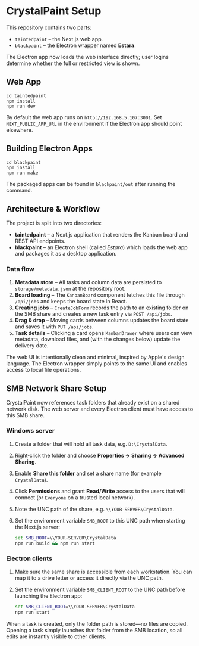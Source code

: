 # CrystalPaint Setup

This repository contains two parts:

- `taintedpaint` – the Next.js web app.
- `blackpaint` – the Electron wrapper named **Estara**.

The Electron app now loads the web interface directly; user logins determine
whether the full or restricted view is shown.

## Web App

```
cd taintedpaint
npm install
npm run dev
```

By default the web app runs on `http://192.168.5.107:3001`. Set `NEXT_PUBLIC_APP_URL` in the environment if the Electron app should point elsewhere.

## Building Electron Apps

```
cd blackpaint
npm install
npm run make
```

The packaged apps can be found in `blackpaint/out` after running the command.

## Architecture & Workflow

The project is split into two directories:

- **taintedpaint** – a Next.js application that renders the Kanban board and REST
  API endpoints.
- **blackpaint** – an Electron shell (called *Estara*) which loads the web app
  and packages it as a desktop application.

### Data flow

1. **Metadata store** – All tasks and column data are persisted to
   `storage/metadata.json` at the repository root.
2. **Board loading** – The `KanbanBoard` component fetches this file through
   `/api/jobs` and keeps the board state in React.
3. **Creating jobs** – `CreateJobForm` records the path to an existing folder on
   the SMB share and creates a new task entry via `POST /api/jobs`.
4. **Drag & drop** – Moving cards between columns updates the board state and
   saves it with `PUT /api/jobs`.
5. **Task details** – Clicking a card opens `KanbanDrawer` where users can view
   metadata, download files, and (with the changes below) update the delivery
   date.

The web UI is intentionally clean and minimal, inspired by Apple's design
language. The Electron wrapper simply points to the same UI and enables access
to local file operations.

## SMB Network Share Setup

CrystalPaint now references task folders that already exist on a shared network
disk. The web server and every Electron client must have access to this SMB
share.

### Windows server

1. Create a folder that will hold all task data, e.g. `D:\CrystalData`.
2. Right‑click the folder and choose **Properties → Sharing → Advanced Sharing**.
3. Enable **Share this folder** and set a share name (for example `CrystalData`).
4. Click **Permissions** and grant **Read/Write** access to the users that will
   connect (or `Everyone` on a trusted local network).
5. Note the UNC path of the share, e.g. `\\YOUR-SERVER\CrystalData`.
6. Set the environment variable `SMB_ROOT` to this UNC path when starting the
   Next.js server:

   ```cmd
   set SMB_ROOT=\\YOUR-SERVER\CrystalData
   npm run build && npm run start
   ```

### Electron clients

1. Make sure the same share is accessible from each workstation. You can map it
   to a drive letter or access it directly via the UNC path.
2. Set the environment variable `SMB_CLIENT_ROOT` to the UNC path before
   launching the Electron app:

   ```cmd
   set SMB_CLIENT_ROOT=\\YOUR-SERVER\CrystalData
   npm run start
   ```

When a task is created, only the folder path is stored—no files are copied.
Opening a task simply launches that folder from the SMB location, so all edits
are instantly visible to other clients.
